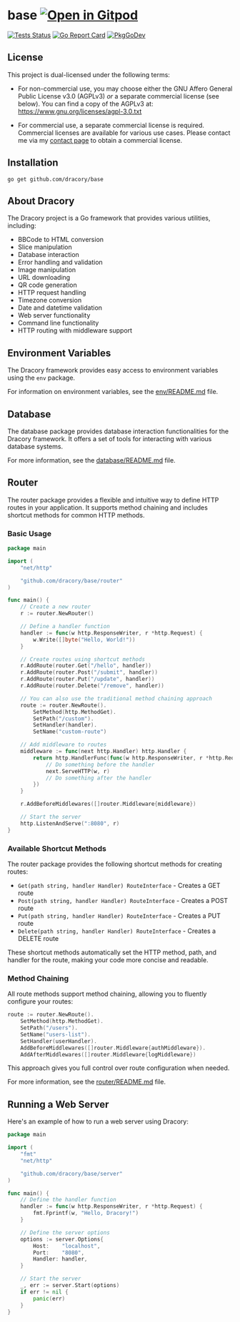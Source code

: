 # base <a href="https://gitpod.io/#https://github.com/dracory/base" style="float:right:"><img src="https://gitpod.io/button/open-in-gitpod.svg" alt="Open in Gitpod" loading="lazy"></a>

[![Tests Status](https://github.com/dracory/base/actions/workflows/tests.yml/badge.svg?branch=main)](https://github.com/dracory/base/actions/workflows/tests.yml)
[![Go Report Card](https://goreportcard.com/badge/github.com/dracory/base)](https://goreportcard.com/report/github.com/dracory/base)
[![PkgGoDev](https://pkg.go.dev/badge/github.com/dracory/base)](https://pkg.go.dev/github.com/dracory/base)

## License

This project is dual-licensed under the following terms:

- For non-commercial use, you may choose either the GNU Affero General Public License v3.0 (AGPLv3) *or* a separate commercial license (see below). You can find a copy of the AGPLv3 at: https://www.gnu.org/licenses/agpl-3.0.txt

- For commercial use, a separate commercial license is required. Commercial licenses are available for various use cases. Please contact me via my [contact page](https://lesichkov.co.uk/contact) to obtain a commercial license.

## Installation

```
go get github.com/dracory/base
```


## About Dracory

The Dracory project is a Go framework that provides various utilities, including:

*   BBCode to HTML conversion
*   Slice manipulation
*   Database interaction
*   Error handling and validation
*   Image manipulation
*   URL downloading
*   QR code generation
*   HTTP request handling
*   Timezone conversion
*   Date and datetime validation
*   Web server functionality
*   Command line functionality
*   HTTP routing with middleware support

## Environment Variables

The Dracory framework provides easy access to environment variables
using the `env` package.

For information on environment variables, see the [env/README.md](env/README.md) file.

## Database

The database package provides database interaction functionalities for the Dracory framework.
It offers a set of tools for interacting with various database systems.

For more information, see the [database/README.md](database/README.md) file.

## Router

The router package provides a flexible and intuitive way to define HTTP routes in your application. It supports method chaining and includes shortcut methods for common HTTP methods.

### Basic Usage

```go
package main

import (
	"net/http"

	"github.com/dracory/base/router"
)

func main() {
	// Create a new router
	r := router.NewRouter()

	// Define a handler function
	handler := func(w http.ResponseWriter, r *http.Request) {
		w.Write([]byte("Hello, World!"))
	}

	// Create routes using shortcut methods
	r.AddRoute(router.Get("/hello", handler))
	r.AddRoute(router.Post("/submit", handler))
	r.AddRoute(router.Put("/update", handler))
	r.AddRoute(router.Delete("/remove", handler))

	// You can also use the traditional method chaining approach
	route := router.NewRoute().
		SetMethod(http.MethodGet).
		SetPath("/custom").
		SetHandler(handler).
		SetName("custom-route")

	// Add middleware to routes
	middleware := func(next http.Handler) http.Handler {
		return http.HandlerFunc(func(w http.ResponseWriter, r *http.Request) {
			// Do something before the handler
			next.ServeHTTP(w, r)
			// Do something after the handler
		})
	}

	r.AddBeforeMiddlewares([]router.Middleware{middleware})

	// Start the server
	http.ListenAndServe(":8080", r)
}
```

### Available Shortcut Methods

The router package provides the following shortcut methods for creating routes:

- `Get(path string, handler Handler) RouteInterface` - Creates a GET route
- `Post(path string, handler Handler) RouteInterface` - Creates a POST route
- `Put(path string, handler Handler) RouteInterface` - Creates a PUT route
- `Delete(path string, handler Handler) RouteInterface` - Creates a DELETE route

These shortcut methods automatically set the HTTP method, path, and handler for the route, making your code more concise and readable.

### Method Chaining

All route methods support method chaining, allowing you to fluently configure your routes:

```go
route := router.NewRoute().
	SetMethod(http.MethodGet).
	SetPath("/users").
	SetName("users-list").
	SetHandler(userHandler).
	AddBeforeMiddlewares([]router.Middleware{authMiddleware}).
	AddAfterMiddlewares([]router.Middleware{logMiddleware})
```

This approach gives you full control over route configuration when needed.

For more information, see the [router/README.md](router/README.md) file.

## Running a Web Server

Here's an example of how to run a web server using Dracory:

```go
package main

import (
	"fmt"
	"net/http"

	"github.com/dracory/base/server"
)

func main() {
	// Define the handler function
	handler := func(w http.ResponseWriter, r *http.Request) {
		fmt.Fprintf(w, "Hello, Dracory!")
	}

	// Define the server options
	options := server.Options{
		Host:    "localhost",
		Port:    "8080",
		Handler: handler,
	}

	// Start the server
	_, err := server.Start(options)
	if err != nil {
		panic(err)
	}
}
```
